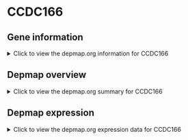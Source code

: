 <h1>CCDC166</h1>

<h2>Gene information</h2>
<details>
  <summary>Click to view the depmap.org information for CCDC166</summary>
  <iframe src="https://depmap.org/portal/gene/CCDC166?tab=about" style="border:none;width:100%;height:800px"></iframe>
</details>

<h2>Depmap overview</h2>
<details>
  <summary>Click to view the depmap.org summary for CCDC166</summary>
  <iframe src="https://depmap.org/portal/gene/CCDC166?tab=overview" style="border:none;width:100%;height:800px"></iframe>
</details>

<h2>Depmap expression</h2>
<details>
  <summary>Click to view the depmap.org expression data for CCDC166</summary>
  <iframe src="https://depmap.org/portal/gene/CCDC166?tab=characterization" style="border:none;width:100%;height:800px"></iframe>
</details>


<!--
<h2>Reactome Pathway diagram</h2>
<details>
  <summary>Click to view Reactome pathway for CCDC166</summary>
  PNAME
</details>
-->



